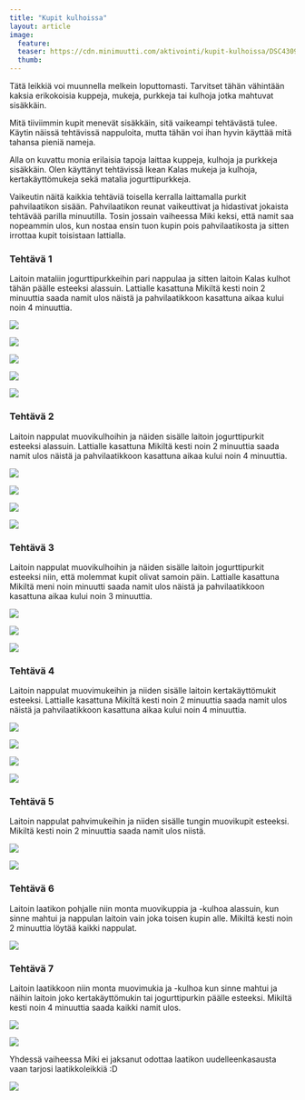 ```yaml
---
title: "Kupit kulhoissa"
layout: article
image:
  feature:
  teaser: https://cdn.minimuutti.com/aktivointi/kupit-kulhoissa/DSC43090-245px.jpg
  thumb:
---
```


Tätä leikkiä voi muunnella melkein loputtomasti. Tarvitset tähän vähintään kaksia erikokoisia kuppeja, mukeja, purkkeja tai kulhoja jotka mahtuvat sisäkkäin.

Mitä tiiviimmin kupit menevät sisäkkäin, sitä vaikeampi tehtävästä tulee. Käytin näissä tehtävissä nappuloita, mutta tähän voi ihan hyvin käyttää mitä tahansa pieniä nameja.

Alla on kuvattu monia erilaisia tapoja laittaa kuppeja, kulhoja ja purkkeja sisäkkäin. Olen käyttänyt tehtävissä Ikean Kalas mukeja ja kulhoja, kertakäyttömukeja sekä matalia jogurttipurkkeja.

Vaikeutin näitä kaikkia tehtäviä toisella kerralla laittamalla purkit pahvilaatikon sisään. Pahvilaatikon reunat vaikeuttivat ja hidastivat jokaista tehtävää parilla minuutilla. Tosin jossain vaiheessa Miki keksi, että namit saa nopeammin ulos, kun nostaa ensin tuon kupin pois pahvilaatikosta ja sitten irrottaa kupit toisistaan lattialla.

### Tehtävä 1

Laitoin mataliin jogurttipurkkeihin pari nappulaa ja sitten laitoin Kalas kulhot tähän päälle esteeksi alassuin. Lattialle kasattuna Mikiltä kesti noin 2 minuuttia saada namit ulos näistä ja pahvilaatikkoon kasattuna aikaa kului noin 4 minuuttia.

![](https://cdn.minimuutti.com/aktivointi/kupit-kulhoissa/DSC43157-800px.jpg)

![](https://cdn.minimuutti.com/aktivointi/kupit-kulhoissa/DSC43161-800px.jpg)

![](https://cdn.minimuutti.com/aktivointi/kupit-kulhoissa/DSC43206-800px.jpg)

![](https://cdn.minimuutti.com/aktivointi/kupit-kulhoissa/DSC43208-800px.jpg)

![](https://cdn.minimuutti.com/aktivointi/kupit-kulhoissa/DSC43469-800px.jpg)

### Tehtävä 2

Laitoin nappulat muovikulhoihin ja näiden sisälle laitoin jogurttipurkit esteeksi alassuin. Lattialle kasattuna Mikiltä kesti noin 2 minuuttia saada namit ulos näistä ja pahvilaatikkoon kasattuna aikaa kului noin 4 minuuttia.

![](https://cdn.minimuutti.com/aktivointi/kupit-kulhoissa/DSC43086-800px.jpg)

![](https://cdn.minimuutti.com/aktivointi/kupit-kulhoissa/DSC43090-800px.jpg)

![](https://cdn.minimuutti.com/aktivointi/kupit-kulhoissa/DSC43133-800px.jpg)

![](https://cdn.minimuutti.com/aktivointi/kupit-kulhoissa/DSC43729-800px.jpg)

### Tehtävä 3

Laitoin nappulat muovikulhoihin ja näiden sisälle laitoin jogurttipurkit esteeksi niin, että molemmat kupit olivat samoin päin. Lattialle kasattuna Mikiltä meni noin minuutti saada namit ulos näistä ja pahvilaatikkoon kasattuna aikaa kului noin 3 minuuttia.

![](https://cdn.minimuutti.com/aktivointi/kupit-kulhoissa/DSC43584-800px.jpg)

![](https://cdn.minimuutti.com/aktivointi/kupit-kulhoissa/DSC43592-800px.jpg)

![](https://cdn.minimuutti.com/aktivointi/kupit-kulhoissa/DSC44306-800px.jpg)

### Tehtävä 4

Laitoin nappulat muovimukeihin ja niiden sisälle laitoin kertakäyttömukit esteeksi. Lattialle kasattuna Mikiltä kesti noin 2 minuuttia saada namit ulos näistä ja pahvilaatikkoon kasattuna aikaa kului noin 4 minuuttia.

![](https://cdn.minimuutti.com/aktivointi/kupit-kulhoissa/DSC44000-800px.jpg)

![](https://cdn.minimuutti.com/aktivointi/kupit-kulhoissa/DSC44092-800px.jpg)

![](https://cdn.minimuutti.com/aktivointi/kupit-kulhoissa/DSC44099-800px.jpg)

![](https://cdn.minimuutti.com/aktivointi/kupit-kulhoissa/DSC44121-800px.jpg)

### Tehtävä 5

Laitoin nappulat pahvimukeihin ja niiden sisälle tungin muovikupit esteeksi. Mikiltä kesti noin 2 minuuttia saada namit ulos niistä.

![](https://cdn.minimuutti.com/aktivointi/kupit-kulhoissa/DSC48549-800px.jpg)

![](https://cdn.minimuutti.com/aktivointi/kupit-kulhoissa/DSC48561-800px.jpg)

### Tehtävä 6

Laitoin laatikon pohjalle niin monta muovikuppia ja -kulhoa alassuin, kun sinne mahtui ja nappulan laitoin vain joka toisen kupin alle. Mikiltä kesti noin 2 minuuttia löytää kaikki nappulat.

![](https://cdn.minimuutti.com/aktivointi/kupit-kulhoissa/DSC43821-800px.jpg)

### Tehtävä 7

Laitoin laatikkoon niin monta muovimukia ja -kulhoa kun sinne mahtui ja näihin laitoin joko kertakäyttömukin tai jogurttipurkin päälle esteeksi. Mikiltä kesti noin 4 minuuttia saada kaikki namit ulos.

![](https://cdn.minimuutti.com/aktivointi/kupit-kulhoissa/DSC44149-800px.jpg)

![](https://cdn.minimuutti.com/aktivointi/kupit-kulhoissa/DSC44171-800px.jpg)

Yhdessä vaiheessa Miki ei jaksanut odottaa laatikon uudelleenkasausta vaan tarjosi laatikkoleikkiä :D

![](https://cdn.minimuutti.com/aktivointi/kupit-kulhoissa/DSC44292-800px.jpg)
